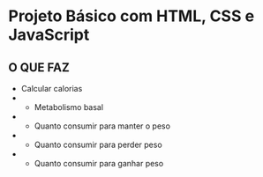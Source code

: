 # Projeto Básico com HTML, CSS e JavaScript

## O QUE FAZ
- Calcular calorias
- - Metabolismo basal
- - Quanto consumir para manter o peso
- - Quanto consumir para perder peso
- - Quanto consumir para ganhar peso